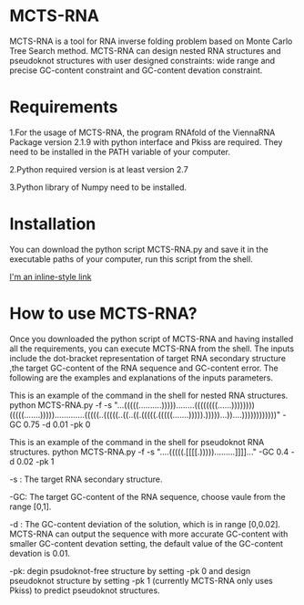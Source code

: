 # MCTS-RNA
MCTS-RNA is a tool for RNA inverse folding problem based on Monte Carlo Tree Search method. MCTS-RNA can design nested RNA structures and pseudoknot structures with user designed constraints: wide range and precise GC-content constraint and GC-content devation constraint. 
# Requirements
1.For the usage of MCTS-RNA, the program RNAfold of the ViennaRNA Package version 2.1.9 with python interface and Pkiss are required.
They need to be installed in the PATH variable of your computer.

2.Python required version is at least version 2.7

3.Python library of Numpy need to be installed.

# Installation
You can download the python script MCTS-RNA.py and save it in the executable paths of your computer, run this script from the shell. 


[I'm an inline-style link](https://www.google.com)



# How to use MCTS-RNA?
Once you downloaded the python script of MCTS-RNA and having installed all the requirements, you can execute MCTS-RNA from the shell. The inputs include the dot-bracket representation of target RNA secondary structure ,the target GC-content of the RNA sequence and GC-content error. The following are the examples and explanations of the inputs parameters.

This is an example of the command in the shell for nested RNA structures.
python MCTS-RNA.py -f -s "...(((((..........)))))........((((((((......))))))))(((((.......))))).............(((((..(((((..((..((.(((((.(((((.......))))).)))))...))....))))))))))))" -GC 0.75 -d 0.01 -pk 0

This is an example of the command in the shell for pseudoknot RNA structures.
python MCTS-RNA.py -f -s "....(((((.[[[[.))))).........]]]]..." -GC 0.4 -d 0.02 -pk 1


-s : The target RNA secondary structure.

-GC: The target GC-content of the RNA sequence, choose vaule from the range [0,1]. 

-d : The GC-content deviation of the solution, which is in range [0,0.02]. MCTS-RNA can output the sequence with more accurate GC-content with smaller GC-content devation setting, the default value of the GC-content devation is 0.01.

-pk: degin psudoknot-free structure by setting -pk 0 and design pseudoknot structure by setting -pk 1 (currently MCTS-RNA only uses Pkiss) to predict pseudoknot structures. 

